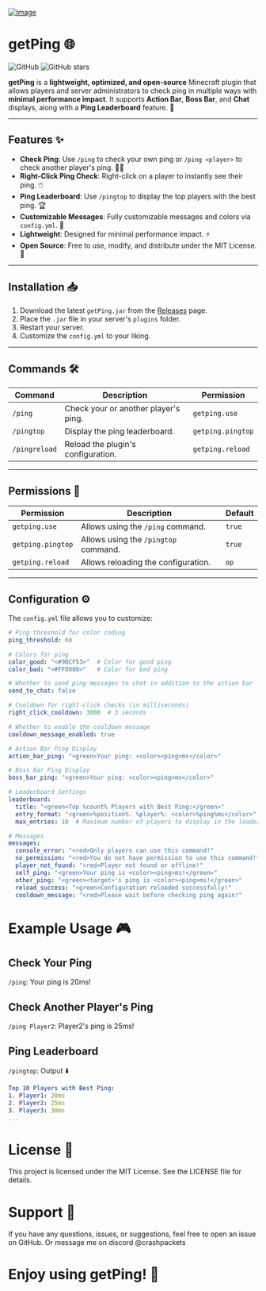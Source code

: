 [![image](https://github.com/user-attachments/assets/5fa5af61-4414-4fd8-a6f4-faf7ddedf5d6)
](https://cdn.discordapp.com/attachments/1138361189546594304/1335899503714373632/getPing_banner.png?ex=67a1d8dd&is=67a0875d&hm=f7ef124813d01976cea00b0666b09d21ac60f64050e848f8b5d701eb45d0035f&)
# getPing 🌐

![GitHub](https://img.shields.io/badge/License-MIT-green)
![GitHub stars](https://img.shields.io/github/stars/crashpackets/getPing?style=social)

**getPing** is a **lightweight, optimized, and open-source** Minecraft plugin that allows players and server administrators to check ping in multiple ways with **minimal performance impact**. It supports **Action Bar**, **Boss Bar**, and **Chat** displays, along with a **Ping Leaderboard** feature. 🚀

---

## Features ✨

- **Check Ping**: Use `/ping` to check your own ping or `/ping <player>` to check another player's ping. 🕵️‍♂️
- **Right-Click Ping Check**: Right-click on a player to instantly see their ping. 🖱️
- **Ping Leaderboard**: Use `/pingtop` to display the top players with the best ping. 🏆
- **Customizable Messages**: Fully customizable messages and colors via `config.yml`. 🎨
- **Lightweight**: Designed for minimal performance impact. ⚡
- **Open Source**: Free to use, modify, and distribute under the MIT License. 📜

---

## Installation 📥

1. Download the latest `getPing.jar` from the [Releases](https://github.com/yourusername/getPing/releases) page.
2. Place the `.jar` file in your server's `plugins` folder.
3. Restart your server.
4. Customize the `config.yml` to your liking.

---

## Commands 🛠️

| Command       | Description                          | Permission       |
|---------------|--------------------------------------|------------------|
| `/ping`       | Check your or another player's ping. | `getping.use`    |
| `/pingtop`    | Display the ping leaderboard.        | `getping.pingtop`|
| `/pingreload` | Reload the plugin's configuration.   | `getping.reload` |

---

## Permissions 🔐

| Permission        | Description                          | Default |
|-------------------|--------------------------------------|---------|
| `getping.use`     | Allows using the `/ping` command.    | `true`  |
| `getping.pingtop` | Allows using the `/pingtop` command. | `true`  |
| `getping.reload`  | Allows reloading the configuration.  | `op`    |

---

## Configuration ⚙️

The `config.yml` file allows you to customize:

```yaml
# Ping threshold for color coding
ping_threshold: 60

# Colors for ping
color_good: "<#9BCF53>"  # Color for good ping
color_bad: "<#FF0000>"   # Color for bad ping

# Whether to send ping messages to chat in addition to the action bar
send_to_chat: false

# Cooldown for right-click checks (in milliseconds)
right_click_cooldown: 3000  # 3 seconds

# Whether to enable the cooldown message
cooldown_message_enabled: true

# Action Bar Ping Display
action_bar_ping: "<green>Your ping: <color><ping>ms</color>"

# Boss Bar Ping Display
boss_bar_ping: "<green>Your ping: <color><ping>ms</color>"

# Leaderboard Settings
leaderboard:
  title: "<green>Top %count% Players with Best Ping:</green>"
  entry_format: "<green>%position%. %player%: <color>%ping%ms</color>"
  max_entries: 10  # Maximum number of players to display in the leaderboard

# Messages
messages:
  console_error: "<red>Only players can use this command!"
  no_permission: "<red>You do not have permission to use this command!"
  player_not_found: "<red>Player not found or offline!"
  self_ping: "<green>Your ping is <color><ping>ms!</green>"
  other_ping: "<green><target>'s ping is <color><ping>ms!</green>"
  reload_success: "<green>Configuration reloaded successfully!"
  cooldown_message: "<red>Please wait before checking ping again!"
```
# Example Usage  🎮
## Check Your Ping
`/ping`: Your ping is 20ms!
## Check Another Player's Ping
`/ping Player2`: Player2's ping is 25ms!
## Ping Leaderboard
`/pingtop`: Output ⬇️
```yaml
Top 10 Players with Best Ping:
1. Player1: 20ms
2. Player2: 25ms
3. Player3: 30ms
...
```
# License 📄
This project is licensed under the MIT License. See the LICENSE file for details.
# Support 💬
If you have any questions, issues, or suggestions, feel free to open an issue on GitHub. Or message me on discord @crashpackets
# Enjoy using getPing! 🎉
